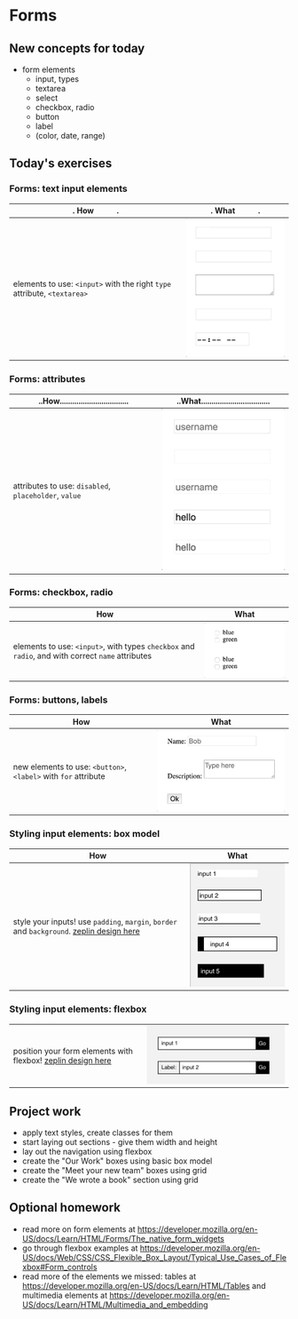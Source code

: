 # Forms

## New concepts for today

- form elements
  - input, types
  - textarea
  - select
  - checkbox, radio
  - button
  - label
  - (color, date, range)

## Today's exercises

### Forms: text input elements

| . How &nbsp;&nbsp;&nbsp;&nbsp;&nbsp;&nbsp;&nbsp;&nbsp;&nbsp;&nbsp;. | . What &nbsp;&nbsp;&nbsp;&nbsp;&nbsp;&nbsp;&nbsp;&nbsp;&nbsp;&nbsp;. |
| - | - |
| elements to use: `<input>` with the right `type` attribute, `<textarea>` | ![9.2](./assets/input.gif) |

### Forms: attributes

| ..How................................. | ..What................................. |
| - | - |
| attributes to use: `disabled`, `placeholder`, `value` | ![9.2](./assets/attribute.gif) |

### Forms: checkbox, radio

| How | What |
| - | - |
| elements to use: `<input>`, with types `checkbox` and `radio`, and with correct `name` attributes |  ![9.2](./assets/check.gif) |

### Forms: buttons, labels

| How | What |
| - | - |
| new elements to use: `<button>`, `<label>` with `for` attribute |  ![9.2](./assets/label.gif) |

### Styling input elements: box model

| How | What |
| - | - |
| style your inputs! use `padding`, `margin`, `border` and `background`. [zeplin design here](https://app.zeplin.io/project/5b980960f8d0cb9de317da5f/screen/5bc5fbecd010065fdf8001a2) |  ![9.2](./assets/10.jpg) |

### Styling input elements: flexbox

|   |   |
| - | - |
| position your form elements with flexbox! [zeplin design here](https://app.zeplin.io/project/5b980960f8d0cb9de317da5f/screen/5bc6015613f4bb09f4ac9b4d) |  ![9.2](./assets/10.2.jpg) |

## Project work

- apply text styles, create classes for them
- start laying out sections - give them width and height
- lay out the navigation using flexbox
- create the "Our Work" boxes using basic box model
- create the "Meet your new team" boxes using grid
- create the "We wrote a book" section using grid

## Optional homework
- read more on form elements at https://developer.mozilla.org/en-US/docs/Learn/HTML/Forms/The_native_form_widgets
- go through flexbox examples at https://developer.mozilla.org/en-US/docs/Web/CSS/CSS_Flexible_Box_Layout/Typical_Use_Cases_of_Flexbox#Form_controls
- read more of the elements we missed: tables at https://developer.mozilla.org/en-US/docs/Learn/HTML/Tables and multimedia elements at https://developer.mozilla.org/en-US/docs/Learn/HTML/Multimedia_and_embedding
